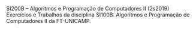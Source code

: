 SI200B – Algoritmos e Programação de Computadores II (2s2019) Exercícios e Trabalhos da disciplina SI100B: Algoritmos e Programação de Computadores II da FT-UNICAMP.

